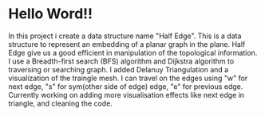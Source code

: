 ﻿# Hello Word!!
In this project i create a data structure name "Half Edge". 
This is a data structure to represent an embedding of a planar graph in the plane. Half Edge give us a good efficient in manipulation of the topological information.
 I use a Breadth-first search (BFS) algorithm and Dijkstra algorithm to traversing or searching graph.
I added Delanuy Triangulation and a visualization of the traingle mesh. I can travel on the edges using "w" for next edge, "s" for sym(other side of edge) edge, "e" for previous edge.
Currently working on adding more visualisation effects like next edge in triangle, and cleaning the code.







